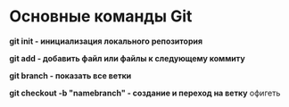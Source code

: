 # Основные команды Git
**git init - инициализация локального репозитория**

**git add - добавить файл или файлы к следующему коммиту**

**git branch - показать все ветки**

**git checkout -b "namebranch" - создание и переход на ветку**
офигеть
